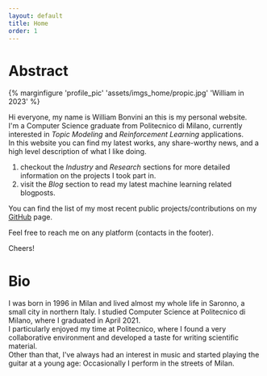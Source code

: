 ```yaml
---
layout: default
title: Home
order: 1
---
```

# Abstract

{% marginfigure 'profile_pic' 'assets/imgs_home/propic.jpg' 'William in 2023' %}

Hi everyone, my name is William Bonvini an this is my personal website.     
I'm a Computer Science graduate from Politecnico di Milano, currently interested in *Topic Modeling* and *Reinforcement Learning* applications.   
In this website you can find my latest works, any share-worthy news, and a high level description of what I like doing. 

1. checkout the *Industry* and *Research* sections for more detailed information on the projects I took part in.
2. visit the *Blog* section to read my latest machine learning related blogposts.

You can find the list of my most recent public projects/contributions on my [GitHub](https://github.com/WilliamBonvini) page.

Feel free to reach me on any platform (contacts in the footer). 

Cheers!

# Bio

I was born in 1996 in Milan and lived almost my whole life in Saronno, a small city in northern Italy. I studied Computer Science at Politecnico di Milano, where I graduated in April 2021.   
I particularly enjoyed my time at Politecnico, where I found a very collaborative environment and developed a taste for writing scientific material.  
Other than that, I've always had an interest in music and started playing the guitar at a young age: Occasionally I perform in the streets of Milan.

